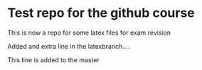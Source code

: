 # Test repo for the github course

This is now a repo for some latex files for exam revision

Added and extra line in the latexbranch....

This line is added to the master

